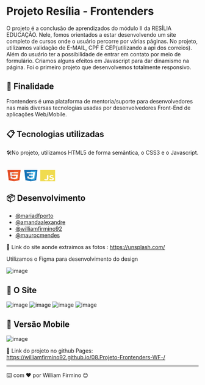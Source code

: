 # Projeto Resília - Frontenders

O projeto é a conclusão de aprendizados do módulo II da RESÍLIA EDUCAÇÃO. Nele, fomos orientados a estar desenvolvendo um site completo de cursos onde o usuário percorre por várias páginas. No projeto, utilizamos validação de E-MAIL, CPF E CEP(utilizando a api dos correios).
Além do usuário ter a possibilidade de entrar em contato por meio de formulário. Criamos alguns efeitos em Javascript para dar dinamismo na página.
Foi o primeiro projeto que desenvolvemos totalmente responsivo.

## 🚀 Finalidade

Frontenders é uma plataforma de mentoria/suporte para desenvolvedores nas mais diversas tecnologias usadas por desenvolvedores Front-End de aplicações Web/Mobile.


## 📋 Tecnologias utilizadas

🛠️No projeto, utilizamos HTML5 de forma semântica, o CSS3 e o Javascript.
<div style="display: inline_block"><br>
<img align="center" alt="Will-HTML" height="30" width="40" src="https://raw.githubusercontent.com/devicons/devicon/master/icons/html5/html5-original.svg">
<img align="center" alt="Will-CSS" height="30" width="40" src="https://raw.githubusercontent.com/devicons/devicon/master/icons/css3/css3-original.svg">
 <img align="center" alt="Will-Js" height="30" width="40" src="https://raw.githubusercontent.com/devicons/devicon/master/icons/javascript/javascript-plain.svg">
</div>


## 📦 Desenvolvimento

- [@mariadfporto](https://www.github.com/mariadfporto)
- [@amandaalexandre](https://www.github.com/amandaalexandre)
- [@williamfirmino92](https://www.github.com/williamfirmino92)
- [@maurocmendes](https://www.github.com/maurocmendes)


📌 Link do site aonde extraimos as fotos : https://unsplash.com/

Utilizamos o Figma para desenvolvimento do design

![image](https://user-images.githubusercontent.com/89873481/168309527-224604e5-760d-4b70-9503-06b720c59542.png)


## 📄 O Site

![image](https://user-images.githubusercontent.com/89873481/168308283-f9b9af94-4b4b-4797-8c51-7876b58499e9.png)
![image](https://user-images.githubusercontent.com/89873481/168308426-bc593e58-dbb5-436e-8c25-4d4395997311.png)
![image](https://user-images.githubusercontent.com/89873481/168308383-a2c68f38-73ac-49c6-9acd-8f99959dae74.png)
![image](https://user-images.githubusercontent.com/89873481/168308497-98cd5389-2d22-4cc3-aed6-9cb876e2c02b.png)


## 📄 Versão Mobile
![image](https://user-images.githubusercontent.com/89873481/168454231-be0411d4-d55b-41eb-a84a-bce5158b79ea.png)



📌 Link do projeto no github Pages: https://williamfirmino92.github.io/08.Projeto-Frontenders-WF-/
 


---
⌨️ com ❤️ por William Firmino 😊



